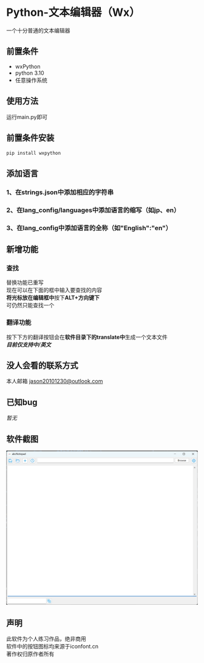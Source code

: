 # Python-文本编辑器（Wx）
一个十分普通的文本编辑器

## 前置条件
* wxPython
* python 3.10
* 任意操作系统

## 使用方法
运行main.py即可

## 前置条件安装

`pip install wxpython`

## 添加语言
### 1、在strings.json中添加相应的字符串
### 2、在lang_config/languages中添加语言的缩写（如jp、en）
### 3、在lang_config中添加语言的全称（如"English":"en"）

## 新增功能
### 查找
替换功能已重写  
现在可以在下面的框中输入要查找的内容  
**将光标放在编辑框中**按下**ALT+方向键下**  
可仍然只能查找一个
### 翻译功能
按下下方的翻译按钮会在**软件目录下的translate中**生成一个文本文件  
***目前仅支持中/英文***
## 没人会看的联系方式
本人邮箱
jason20101230@outlook.com
## 已知bug
*暂无*
## 软件截图
![截图](images/screenshots.png "截图")
## 声明
此软件为个人练习作品，绝非商用  
软件中的按钮图标均来源于iconfont.cn  
著作权归原作者所有